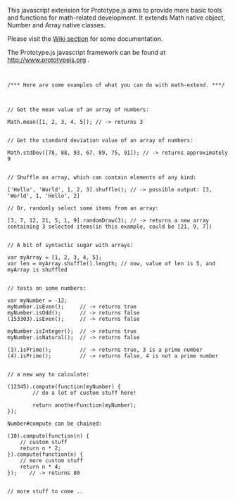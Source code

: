 This javascript extension for Prototype.js aims to provide more basic tools and functions for math-related development. It extends Math native object, Number and Array native classes.

Please visit the [Wiki section](MathExtendDoc.md) for some documentation.

The Prototype.js javascript framework can be found at http://www.prototypejs.org .



```


/*** Here are some examples of what you can do with math-extend. ***/



// Get the mean value of an array of numbers:

Math.mean([1, 2, 3, 4, 5]); // -> returns 3


// Get the standard deviation value of an array of numbers:

Math.stdDev([78, 88, 93, 67, 89, 75, 91]); // -> returns approximately 9


// Shuffle an array, which can contain elements of any kind:

['Hello', 'World', 1, 2, 3].shuffle(); // -> possible output: [3, 'World', 1, 'Hello', 2]

// Or, randomly select some items from an array:

[3, 7, 12, 21, 5, 1, 9].randomDraw(3); // -> returns a new array containing 3 selected items(in this example, could be [21, 9, 7])


// A bit of syntactic sugar with arrays:

var myArray = [1, 2, 3, 4, 5];
var len = myArray.shuffle().length; // now, value of len is 5, and myArray is shuffled


// tests on some numbers:

var myNumber = -12;
myNumber.isEven();     // -> returns true
myNumber.isOdd();      // -> returns false
(153303).isEven();     // -> returns false

myNumber.isInteger();  // -> returns true
myNumber.isNatural();  // -> returns false

(3).isPrime();         // -> returns true, 3 is a prime number
(4).isPrime();         // -> returns false, 4 is not a prime number


// a new way to calculate:

(12345).compute(function(myNumber) {
        // do a lot of custom stuff here!

        return anotherFunction(myNumber);
});

Number#compute can be chained:

(10).compute(function(n) {
    // custom stuff
    return n * 2;
}).compute(function(n) {
    // more custom stuff
    return n * 4;
});    // -> returns 80


// more stuff to come ..

```